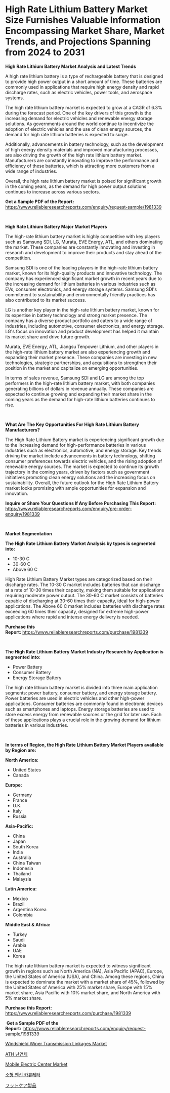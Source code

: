 <p><h1>High Rate Lithium Battery Market Size Furnishes Valuable Information Encompassing Market Share, Market Trends, and Projections Spanning from 2024 to 2031</h1></p><p><strong>High Rate Lithium Battery Market Analysis and Latest Trends</strong></p>
<p><p>A high rate lithium battery is a type of rechargeable battery that is designed to provide high power output in a short amount of time. These batteries are commonly used in applications that require high energy density and rapid discharge rates, such as electric vehicles, power tools, and aerospace systems.</p><p>The high rate lithium battery market is expected to grow at a CAGR of 6.3% during the forecast period. One of the key drivers of this growth is the increasing demand for electric vehicles and renewable energy storage solutions. As governments around the world continue to incentivize the adoption of electric vehicles and the use of clean energy sources, the demand for high rate lithium batteries is expected to surge.</p><p>Additionally, advancements in battery technology, such as the development of high energy density materials and improved manufacturing processes, are also driving the growth of the high rate lithium battery market. Manufacturers are constantly innovating to improve the performance and efficiency of these batteries, which is attracting more customers from a wide range of industries.</p><p>Overall, the high rate lithium battery market is poised for significant growth in the coming years, as the demand for high power output solutions continues to increase across various sectors.</p></p>
<p><strong>Get a Sample PDF of the Report:&nbsp;</strong> <a href="https://www.reliableresearchreports.com/enquiry/request-sample/1981339">https://www.reliableresearchreports.com/enquiry/request-sample/1981339</a></p>
<p>&nbsp;</p>
<p><strong>High Rate Lithium Battery Major Market Players</strong></p>
<p><p>The high-rate lithium battery market is highly competitive with key players such as Samsung SDI, LG, Murata, EVE Energy, ATL, and others dominating the market. These companies are constantly innovating and investing in research and development to improve their products and stay ahead of the competition.</p><p>Samsung SDI is one of the leading players in the high-rate lithium battery market, known for its high-quality products and innovative technology. The company has experienced significant market growth in recent years due to the increasing demand for lithium batteries in various industries such as EVs, consumer electronics, and energy storage systems. Samsung SDI's commitment to sustainability and environmentally friendly practices has also contributed to its market success.</p><p>LG is another key player in the high-rate lithium battery market, known for its expertise in battery technology and strong market presence. The company has a diverse product portfolio and caters to a wide range of industries, including automotive, consumer electronics, and energy storage. LG's focus on innovation and product development has helped it maintain its market share and drive future growth.</p><p>Murata, EVE Energy, ATL, Jiangsu Tenpower Lithium, and other players in the high-rate lithium battery market are also experiencing growth and expanding their market presence. These companies are investing in new technologies, strategic partnerships, and acquisitions to strengthen their position in the market and capitalize on emerging opportunities.</p><p>In terms of sales revenue, Samsung SDI and LG are among the top performers in the high-rate lithium battery market, with both companies generating billions of dollars in revenue annually. These companies are expected to continue growing and expanding their market share in the coming years as the demand for high-rate lithium batteries continues to rise.</p></p>
<p>&nbsp;</p>
<p><strong>What Are The Key Opportunities For High Rate Lithium Battery Manufacturers?</strong></p>
<p><p>The High Rate Lithium Battery market is experiencing significant growth due to the increasing demand for high-performance batteries in various industries such as electronics, automotive, and energy storage. Key trends driving the market include advancements in battery technology, shifting consumer preferences towards electric vehicles, and the rising adoption of renewable energy sources. The market is expected to continue its growth trajectory in the coming years, driven by factors such as government initiatives promoting clean energy solutions and the increasing focus on sustainability. Overall, the future outlook for the High Rate Lithium Battery market looks promising with ample opportunities for expansion and innovation.</p></p>
<p><strong>Inquire or Share Your Questions If Any Before Purchasing This Report:</strong> <a href="https://www.reliableresearchreports.com/enquiry/pre-order-enquiry/1981339">https://www.reliableresearchreports.com/enquiry/pre-order-enquiry/1981339</a></p>
<p>&nbsp;</p>
<p><strong>Market Segmentation</strong></p>
<p><strong>The High Rate Lithium Battery Market Analysis by types is segmented into:</strong></p>
<p><ul><li>10-30 C</li><li>30-60 C</li><li>Above 60 C</li></ul></p>
<p><p>High Rate Lithium Battery Market types are categorized based on their discharge rates. The 10-30 C market includes batteries that can discharge at a rate of 10-30 times their capacity, making them suitable for applications requiring moderate power output. The 30-60 C market consists of batteries capable of discharging at 30-60 times their capacity, ideal for high-power applications. The Above 60 C market includes batteries with discharge rates exceeding 60 times their capacity, designed for extreme high-power applications where rapid and intense energy delivery is needed.</p></p>
<p><strong>Purchase this Report:&nbsp;</strong><a href="https://www.reliableresearchreports.com/purchase/1981339">https://www.reliableresearchreports.com/purchase/1981339</a></p>
<p>&nbsp;</p>
<p><strong>The High Rate Lithium Battery Market Industry Research by Application is segmented into:</strong></p>
<p><ul><li>Power Battery</li><li>Consumer Battery</li><li>Energy Storage Battery</li></ul></p>
<p><p>The high rate lithium battery market is divided into three main application segments: power battery, consumer battery, and energy storage battery. Power batteries are used in electric vehicles and other high-power applications. Consumer batteries are commonly found in electronic devices such as smartphones and laptops. Energy storage batteries are used to store excess energy from renewable sources or the grid for later use. Each of these applications plays a crucial role in the growing demand for lithium batteries in various industries.</p></p>
<p>&nbsp;</p>
<p><strong>In terms of Region, the High Rate Lithium Battery Market Players available by Region are:</strong></p>
<p>
    <p> <strong> North America: </strong>
        <ul>
            <li>United States</li>
            <li>Canada</li>
        </ul>
        </p> 
    <p> <strong> Europe: </strong>
        <ul>
            <li>Germany</li>
            <li>France</li>
            <li>U.K.</li>
            <li>Italy</li>
            <li>Russia</li>
        </ul>
        </p> 
    <p> <strong> Asia-Pacific: </strong>
        <ul>
            <li>China</li>
            <li>Japan</li>
            <li>South Korea</li>
            <li>India</li>
            <li>Australia</li>
            <li>China Taiwan</li>
            <li>Indonesia</li>
            <li>Thailand</li>
            <li>Malaysia</li>
        </ul>
        </p> 
    <p> <strong> Latin America: </strong>
        <ul>
            <li>Mexico</li>
            <li>Brazil</li>
            <li>Argentina Korea</li>
            <li>Colombia</li>
        </ul>
        </p> 
    <p> <strong> Middle East & Africa: </strong>
        <ul>
            <li>Turkey</li>
            <li>Saudi</li>
            <li>Arabia</li>
            <li>UAE</li>
            <li>Korea</li>
        </ul>
    </p>
    </p>
<p><p>The high rate lithium battery market is expected to witness significant growth in regions such as North America (NA), Asia Pacific (APAC), Europe, the United States of America (USA), and China. Among these regions, China is expected to dominate the market with a market share of 45%, followed by the United States of America with 25% market share, Europe with 15% market share, Asia Pacific with 10% market share, and North America with 5% market share.</p></p>
<p><strong>Purchase this Report: </strong><a href="https://www.reliableresearchreports.com/purchase/1981339">https://www.reliableresearchreports.com/purchase/1981339</a></p>
<p>&nbsp;<strong>Get a Sample PDF of the Report:&nbsp;&nbsp;</strong><a href="https://www.reliableresearchreports.com/enquiry/request-sample/1981339">https://www.reliableresearchreports.com/enquiry/request-sample/1981339</a></p>
<p><strong></strong></p>
<p><p><a href="https://issuu.com/reportprime-2/docs/windshield-wiper-transmission-linkages-market-size">Windshield Wiper Transmission Linkages Market</a></p><p><a href="https://github.com/rsg307664904/Market-Research-Report-List-1/blob/main/455806015895.md">ATH 난연제</a></p><p><a href="https://github.com/mancsybtousav/Market-Research-Report-List-1/blob/main/mobile-electric-center-market.md">Mobile Electric Center Market</a></p><p><a href="https://github.com/PercyHagernes9778/Market-Research-Report-List-1/blob/main/751634915896.md">소형 엔진 카뷰레터</a></p><p><a href="https://github.com/xtkhtofdt934839/Market-Research-Report-List-1/blob/main/962343917138.md">フットケア製品</a></p></p>
